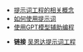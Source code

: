 


* [提示词工程的相关概念](1-概念)
* [如何使用提示词](2-使用)
* [使用GPT模型辅助编程](3-编程)


- **链接** 
[吴恩达提示词工程](https://www.bilibili.com/video/BV1Z14y1Z7LJ/?spm_id_from=333.337.search-card.all.click)